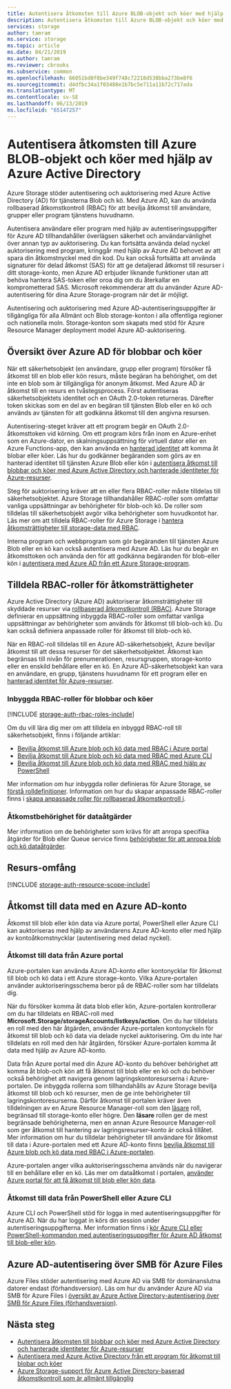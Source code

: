 ```yaml
---
title: Autentisera åtkomsten till Azure BLOB-objekt och köer med hjälp av Azure Active Directory | Microsoft Docs
description: Autentisera åtkomsten till Azure BLOB-objekt och köer med hjälp av Azure Active Directory.
services: storage
author: tamram
ms.service: storage
ms.topic: article
ms.date: 04/21/2019
ms.author: tamram
ms.reviewer: cbrooks
ms.subservice: common
ms.openlocfilehash: 66051bd0f8be349f748c72218d538bba273be8f6
ms.sourcegitcommit: d4dfbc34a1f03488e1b7bc5e711a11b72c717ada
ms.translationtype: MT
ms.contentlocale: sv-SE
ms.lasthandoff: 06/13/2019
ms.locfileid: "65147257"
---
```

# <a name="authenticate-access-to-azure-blobs-and-queues-using-azure-active-directory"></a>Autentisera åtkomsten till Azure BLOB-objekt och köer med hjälp av Azure Active Directory

Azure Storage stöder autentisering och auktorisering med Azure Active Directory (AD) för tjänsterna Blob och kö. Med Azure AD, kan du använda rollbaserad åtkomstkontroll (RBAC) för att bevilja åtkomst till användare, grupper eller program tjänstens huvudnamn. 

Autentisera användare eller program med hjälp av autentiseringsuppgifter för Azure AD tillhandahåller överlägsen säkerhet och användarvänlighet över annan typ av auktorisering. Du kan fortsätta använda delad nyckel auktorisering med program, kringgår med hjälp av Azure AD behovet av att spara din åtkomstnyckel med din kod. Du kan också fortsätta att använda signaturer för delad åtkomst (SAS) för att ge detaljerad åtkomst till resurser i ditt storage-konto, men Azure AD erbjuder liknande funktioner utan att behöva hantera SAS-token eller oroa dig om du återkallar en komprometterad SAS. Microsoft rekommenderar att du använder Azure AD-autentisering för dina Azure Storage-program när det är möjligt.

Autentisering och auktorisering med Azure AD-autentiseringsuppgifter är tillgängliga för alla Allmänt och Blob storage-konton i alla offentliga regioner och nationella moln. Storage-konton som skapats med stöd för Azure Resource Manager deployment model Azure AD-auktorisering.

## <a name="overview-of-azure-ad-for-blobs-and-queues"></a>Översikt över Azure AD för blobbar och köer

När ett säkerhetsobjekt (en användare, grupp eller program) försöker få åtkomst till en blob eller kön resurs, måste begäran ha behörighet, om det inte en blob som är tillgängliga för anonym åtkomst. Med Azure AD är åtkomst till en resurs en tvåstegsprocess. Först autentiseras säkerhetsobjektets identitet och en OAuth 2.0-token returneras. Därefter token skickas som en del av en begäran till tjänsten Blob eller en kö och används av tjänsten för att godkänna åtkomst till den angivna resursen.

Autentisering-steget kräver att ett program begär en OAuth 2.0-åtkomsttoken vid körning. Om ett program körs från inom en Azure-enhet som en Azure-dator, en skalningsuppsättning för virtuell dator eller en Azure Functions-app, den kan använda en [hanterad identitet](../../active-directory/managed-identities-azure-resources/overview.md) att komma åt blobar eller köer. Läs hur du godkänner begäranden som görs av en hanterad identitet till tjänsten Azure Blob eller kön i [autentisera åtkomst till blobbar och köer med Azure Active Directory och hanterade identiteter för Azure-resurser](storage-auth-aad-msi.md).

Steg för auktorisering kräver att en eller flera RBAC-roller måste tilldelas till säkerhetsobjektet. Azure Storage tillhandahåller RBAC-roller som omfattar vanliga uppsättningar av behörigheter för blob-och kö. De roller som tilldelas till säkerhetsobjekt avgör vilka behörigheter som huvudkontot har. Läs mer om att tilldela RBAC-roller för Azure Storage i [hantera åtkomsträttigheter till storage-data med RBAC](storage-auth-aad-rbac.md).

Interna program och webbprogram som gör begäranden till tjänsten Azure Blob eller en kö kan också autentisera med Azure AD. Läs hur du begär en åtkomsttoken och använda den för att godkänna begäranden för blob-eller kön i [autentisera med Azure AD från ett Azure Storage-program](storage-auth-aad-app.md).

## <a name="assigning-rbac-roles-for-access-rights"></a>Tilldela RBAC-roller för åtkomsträttigheter

Azure Active Directory (Azure AD) auktoriserar åtkomsträttigheter till skyddade resurser via [rollbaserad åtkomstkontroll (RBAC)](../../role-based-access-control/overview.md). Azure Storage definierar en uppsättning inbyggda RBAC-roller som omfattar vanliga uppsättningar av behörigheter som används för åtkomst till blob-och kö. Du kan också definiera anpassade roller för åtkomst till blob-och kö.

När en RBAC-roll tilldelas till en Azure AD-säkerhetsobjekt, Azure beviljar åtkomst till att dessa resurser för det säkerhetsobjektet. Åtkomst kan begränsas till nivån för prenumerationen, resursgruppen, storage-konto eller en enskild behållare eller en kö. En Azure AD-säkerhetsobjekt kan vara en användare, en grupp, tjänstens huvudnamn för ett program eller en [hanterad identitet för Azure-resurser](../../active-directory/managed-identities-azure-resources/overview.md).

### <a name="built-in-rbac-roles-for-blobs-and-queues"></a>Inbyggda RBAC-roller för blobbar och köer

[!INCLUDE [storage-auth-rbac-roles-include](../../../includes/storage-auth-rbac-roles-include.md)]

Om du vill lära dig mer om att tilldela en inbyggd RBAC-roll till säkerhetsobjekt, finns i följande artiklar:

- [Bevilja åtkomst till Azure blob och kö data med RBAC i Azure portal](storage-auth-aad-rbac-portal.md)
- [Bevilja åtkomst till Azure blob och kö data med RBAC med Azure CLI](storage-auth-aad-rbac-cli.md)
- [Bevilja åtkomst till Azure blob och kö data med RBAC med hjälp av PowerShell](storage-auth-aad-rbac-powershell.md)

Mer information om hur inbyggda roller definieras för Azure Storage, se [förstå rolldefinitioner](../../role-based-access-control/role-definitions.md#management-and-data-operations-preview). Information om hur du skapar anpassade RBAC-roller finns i [skapa anpassade roller för rollbaserad åtkomstkontroll i](../../role-based-access-control/custom-roles.md).

### <a name="access-permissions-for-data-operations"></a>Åtkomstbehörighet för dataåtgärder

Mer information om de behörigheter som krävs för att anropa specifika åtgärder för Blob eller Queue service finns [behörigheter för att anropa blob och kö dataåtgärder](https://docs.microsoft.com/rest/api/storageservices/authenticate-with-azure-active-directory#permissions-for-calling-blob-and-queue-data-operations).

## <a name="resource-scope"></a>Resurs-omfång

[!INCLUDE [storage-auth-resource-scope-include](../../../includes/storage-auth-resource-scope-include.md)]

## <a name="access-data-with-an-azure-ad-account"></a>Åtkomst till data med en Azure AD-konto

Åtkomst till blob eller kön data via Azure portal, PowerShell eller Azure CLI kan auktoriseras med hjälp av användarens Azure AD-konto eller med hjälp av kontoåtkomstnycklar (autentisering med delad nyckel).

### <a name="data-access-from-the-azure-portal"></a>Åtkomst till data från Azure portal

Azure-portalen kan använda Azure AD-konto eller kontonycklar för åtkomst till blob och kö data i ett Azure storage-konto. Vilka Azure-portalen använder auktoriseringsschema beror på de RBAC-roller som har tilldelats dig.

När du försöker komma åt data blob eller kön, Azure-portalen kontrollerar om du har tilldelats en RBAC-roll med **Microsoft.Storage/storageAccounts/listkeys/action**. Om du har tilldelats en roll med den här åtgärden, använder Azure-portalen kontonyckeln för åtkomst till blob och kö data via delade nyckel auktorisering. Om du inte har tilldelats en roll med den här åtgärden, försöker Azure-portalen komma åt data med hjälp av Azure AD-konto.

Data från Azure portal med din Azure AD-konto du behöver behörighet att komma åt blob-och kön att få åtkomst till blob eller en kö och du behöver också behörighet att navigera genom lagringskontoresurserna i Azure-portalen. De inbyggda rollerna som tillhandahålls av Azure Storage bevilja åtkomst till blob och kö resurser, men de ge inte behörigheter till lagringskontoresurserna. Därför åtkomst till portalen kräver även tilldelningen av en Azure Resource Manager-roll som den [läsare](../../role-based-access-control/built-in-roles.md#reader) roll, begränsad till storage-konto eller högre. Den **läsare** rollen ger de mest begränsade behörigheterna, men en annan Azure Resource Manager-roll som ger åtkomst till hantering av lagringsresurser-konto är också tillåtet. Mer information om hur du tilldelar behörigheter till användare för åtkomst till data i Azure-portalen med ett Azure AD-konto finns [bevilja åtkomst till Azure blob och kö data med RBAC i Azure-portalen](storage-auth-aad-rbac-portal.md).

Azure-portalen anger vilka auktoriseringsschema används när du navigerar till en behållare eller en kö. Läs mer om dataåtkomst i portalen, [använder Azure portal för att få åtkomst till blob eller kön data](storage-access-blobs-queues-portal.md).

### <a name="data-access-from-powershell-or-azure-cli"></a>Åtkomst till data från PowerShell eller Azure CLI

Azure CLI och PowerShell stöd för logga in med autentiseringsuppgifter för Azure AD. När du har loggat in körs din session under autentiseringsuppgifterna. Mer information finns i [kör Azure CLI eller PowerShell-kommandon med autentiseringsuppgifter för Azure AD åtkomst till blob-eller kön](storage-auth-aad-script.md).

## <a name="azure-ad-authentication-over-smb-for-azure-files"></a>Azure AD-autentisering över SMB för Azure Files

Azure Files stöder autentisering med Azure AD via SMB för domänanslutna datorer endast (förhandsversion). Läs om hur du använder Azure AD via SMB för Azure Files i [översikt av Azure Active Directory-autentisering över SMB för Azure Files (förhandsversion)](../files/storage-files-active-directory-overview.md).

## <a name="next-steps"></a>Nästa steg

- [Autentisera åtkomsten till blobbar och köer med Azure Active Directory och hanterade identiteter för Azure-resurser](storage-auth-aad-msi.md)
- [Autentisera med Azure Active Directory från ett program för åtkomst till blobar och köer](storage-auth-aad-app.md)
- [Azure Storage-support för Azure Active Directory-baserad åtkomstkontroll som är allmänt tillgänglig](https://azure.microsoft.com/blog/azure-storage-support-for-azure-ad-based-access-control-now-generally-available/)
